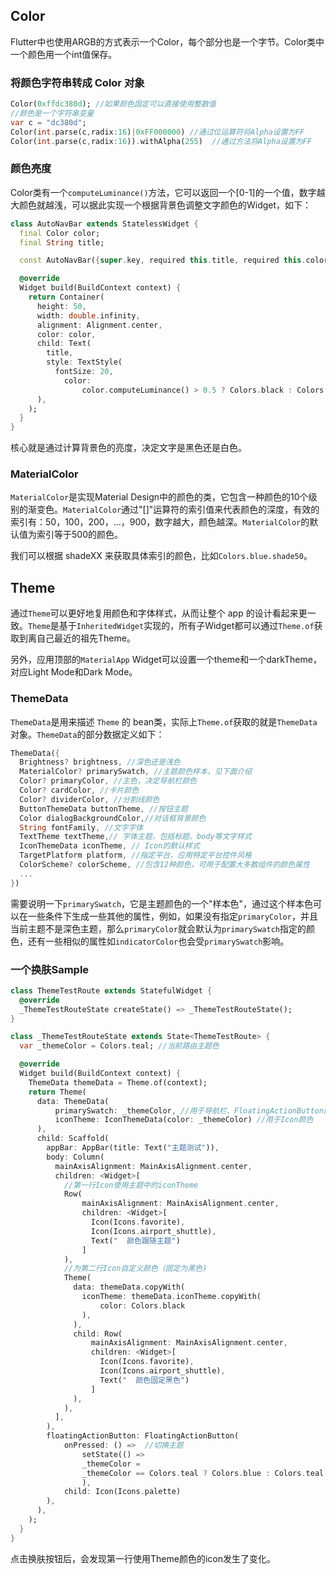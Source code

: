 ## Color

Flutter中也使用ARGB的方式表示一个Color，每个部分也是一个字节。Color类中一个颜色用一个int值保存。

### 将颜色字符串转成 Color 对象

```dart
Color(0xffdc380d); //如果颜色固定可以直接使用整数值
//颜色是一个字符串变量
var c = "dc380d";
Color(int.parse(c,radix:16)|0xFF000000) //通过位运算符将Alpha设置为FF
Color(int.parse(c,radix:16)).withAlpha(255)  //通过方法将Alpha设置为FF
```

### 颜色亮度

Color类有一个`computeLuminance()`方法，它可以返回一个[0-1]的一个值，数字越大颜色就越浅，可以据此实现一个根据背景色调整文字颜色的Widget，如下：

```dart
class AutoNavBar extends StatelessWidget {
  final Color color;
  final String title;

  const AutoNavBar({super.key, required this.title, required this.color});

  @override
  Widget build(BuildContext context) {
    return Container(
      height: 50,
      width: double.infinity,
      alignment: Alignment.center,
      color: color,
      child: Text(
        title,
        style: TextStyle(
          fontSize: 20,
            color:
                color.computeLuminance() > 0.5 ? Colors.black : Colors.white),
      ),
    );
  }
}
```

核心就是通过计算背景色的亮度，决定文字是黑色还是白色。

### MaterialColor

`MaterialColor`是实现Material Design中的颜色的类，它包含一种颜色的10个级别的渐变色。`MaterialColor`通过"[]"运算符的索引值来代表颜色的深度，有效的索引有：50，100，200，…，900，数字越大，颜色越深。`MaterialColor`的默认值为索引等于500的颜色。

我们可以根据 shadeXX 来获取具体索引的颜色，比如`Colors.blue.shade50`。



## Theme

通过`Theme`可以更好地复用颜色和字体样式，从而让整个 app 的设计看起来更一致。`Theme`是基于`InheritedWidget`实现的，所有子Widget都可以通过`Theme.of`获取到离自己最近的祖先Theme。

另外，应用顶部的`MaterialApp` Widget可以设置一个theme和一个darkTheme，对应Light Mode和Dark Mode。

### ThemeData

`ThemeData`是用来描述 `Theme` 的 bean类，实际上`Theme.of`获取的就是`ThemeData`对象。`ThemeData`的部分数据定义如下：

```dart
ThemeData({
  Brightness? brightness, //深色还是浅色
  MaterialColor? primarySwatch, //主题颜色样本，见下面介绍
  Color? primaryColor, //主色，决定导航栏颜色
  Color? cardColor, //卡片颜色
  Color? dividerColor, //分割线颜色
  ButtonThemeData buttonTheme, //按钮主题
  Color dialogBackgroundColor,//对话框背景颜色
  String fontFamily, //文字字体
  TextTheme textTheme,// 字体主题，包括标题、body等文字样式
  IconThemeData iconTheme, // Icon的默认样式
  TargetPlatform platform, //指定平台，应用特定平台控件风格
  ColorScheme? colorScheme, //包含12种颜色，可用于配置大多数组件的颜色属性
  ...
})
```

需要说明一下`primarySwatch`，它是主题颜色的一个"样本色"，通过这个样本色可以在一些条件下生成一些其他的属性，例如，如果没有指定`primaryColor`，并且当前主题不是深色主题，那么`primaryColor`就会默认为`primarySwatch`指定的颜色，还有一些相似的属性如`indicatorColor`也会受`primarySwatch`影响。

### 一个换肤Sample

```dart
class ThemeTestRoute extends StatefulWidget {
  @override
  _ThemeTestRouteState createState() => _ThemeTestRouteState();
}

class _ThemeTestRouteState extends State<ThemeTestRoute> {
  var _themeColor = Colors.teal; //当前路由主题色

  @override
  Widget build(BuildContext context) {
    ThemeData themeData = Theme.of(context);
    return Theme(
      data: ThemeData(
          primarySwatch: _themeColor, //用于导航栏、FloatingActionButton的背景色等
          iconTheme: IconThemeData(color: _themeColor) //用于Icon颜色
      ),
      child: Scaffold(
        appBar: AppBar(title: Text("主题测试")),
        body: Column(
          mainAxisAlignment: MainAxisAlignment.center,
          children: <Widget>[
            //第一行Icon使用主题中的iconTheme
            Row(
                mainAxisAlignment: MainAxisAlignment.center,
                children: <Widget>[
                  Icon(Icons.favorite),
                  Icon(Icons.airport_shuttle),
                  Text("  颜色跟随主题")
                ]
            ),
            //为第二行Icon自定义颜色（固定为黑色)
            Theme(
              data: themeData.copyWith(
                iconTheme: themeData.iconTheme.copyWith(
                    color: Colors.black
                ),
              ),
              child: Row(
                  mainAxisAlignment: MainAxisAlignment.center,
                  children: <Widget>[
                    Icon(Icons.favorite),
                    Icon(Icons.airport_shuttle),
                    Text("  颜色固定黑色")
                  ]
              ),
            ),
          ],
        ),
        floatingActionButton: FloatingActionButton(
            onPressed: () =>  //切换主题
                setState(() =>
                _themeColor =
                _themeColor == Colors.teal ? Colors.blue : Colors.teal
                ),
            child: Icon(Icons.palette)
        ),
      ),
    );
  }
}
```

点击换肤按钮后，会发现第一行使用Theme颜色的icon发生了变化。